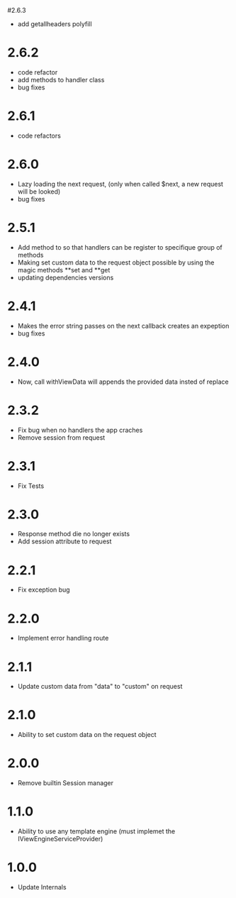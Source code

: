 #2.6.3

-   add getallheaders polyfill

# 2.6.2

-   code refactor
-   add methods to handler class
-   bug fixes

# 2.6.1

-   code refactors

# 2.6.0

-   Lazy loading the next request, (only when called \$next, a new request will be looked)
-   bug fixes

# 2.5.1

-   Add method to so that handlers can be register to specifique
    group of methods
-   Making set custom data to the request object possible by using
    the magic methods **set and **get
-   updating dependencies versions

# 2.4.1

-   Makes the error string passes on the next callback creates an expeption
-   bug fixes

# 2.4.0

-   Now, call withViewData will appends the provided data insted of replace

# 2.3.2

-   Fix bug when no handlers the app craches
-   Remove session from request

# 2.3.1

-   Fix Tests

# 2.3.0

-   Response method die no longer exists
-   Add session attribute to request

# 2.2.1

-   Fix exception bug

# 2.2.0

-   Implement error handling route

# 2.1.1

-   Update custom data from "data" to "custom" on request

# 2.1.0

-   Ability to set custom data on the request object

# 2.0.0

-   Remove builtin Session manager

# 1.1.0

-   Ability to use any template engine (must implemet the IViewEngineServiceProvider)

# 1.0.0

-   Update Internals
